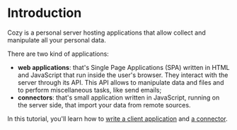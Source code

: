 # Introduction

Cozy is a personal server hosting applications that allow collect and manipulate all your personal data.

There are two kind of applications:

 - **web applications**: that's Single Page Applications (SPA) written in HTML and JavaScript that run inside the user's browser. They interact with the server through its API. This API allows to manipulate data and files and to perform miscellaneous tasks, like send emails;
 - **connectors**: that's small application written in JavaScript, running on the server side, that import your data from remote sources.

In this tutorial, you'll learn how to [write a client application](app.md) and [a connector](konnector.md).

